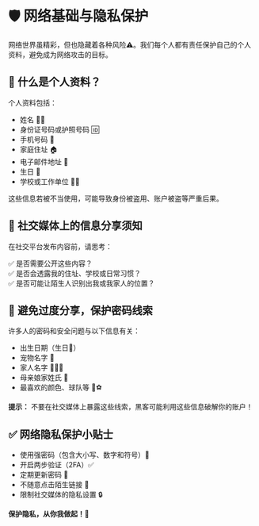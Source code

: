 # 🛡️ 网络基础与隐私保护

网络世界虽精彩，但也隐藏着各种风险⚠️。我们每个人都有责任保护自己的个人资料，避免成为网络攻击的目标。

## 📌 什么是个人资料？

个人资料包括：

- 姓名 🧑‍💼
- 身份证号码或护照号码 🆔
- 手机号码 📱
- 家庭住址 🏠
- 电子邮件地址 📧
- 生日 🎂
- 学校或工作单位 🏫🏢

这些信息若被不当使用，可能导致身份被盗用、账户被盗等严重后果。

## 🤳 社交媒体上的信息分享须知

在社交平台发布内容前，请思考：

✅ 是否需要公开这些内容？  
✅ 是否会透露我的住址、学校或日常习惯？  
✅ 是否可能让陌生人识别出我或我家人的位置？

## 🚫 避免过度分享，保护密码线索

许多人的密码和安全问题与以下信息有关：

- 出生日期（生日🎉）
- 宠物名字 🐶
- 家人名字 👨‍👩‍👧
- 母亲娘家姓氏 👵
- 最喜欢的颜色、球队等 🎨⚽

**提示：** 不要在社交媒体上暴露这些线索，黑客可能利用这些信息破解你的账户！

## ✅ 网络隐私保护小贴士

- 使用强密码（包含大小写、数字和符号）🔐  
- 开启两步验证（2FA）✅  
- 定期更新密码 🔄  
- 不随意点击陌生链接 🚫  
- 限制社交媒体的隐私设置 🔒  

**保护隐私，从你我做起！**💪
